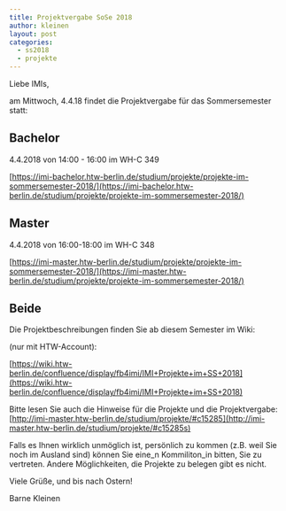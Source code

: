 ```yaml
---
title: Projektvergabe SoSe 2018
author: kleinen
layout: post
categories:
  - ss2018
  - projekte
---
```

Liebe IMIs,

am Mittwoch, 4.4.18 findet die Projektvergabe für das Sommersemester statt:

Bachelor
----------
4.4.2018 von 14:00 - 16:00 im WH-C 349

[https://imi-bachelor.htw-berlin.de/studium/projekte/projekte-im-sommersemester-2018/](https://imi-bachelor.htw-berlin.de/studium/projekte/projekte-im-sommersemester-2018/)

Master
----------

4.4.2018 von 16:00-18:00 im WH-C 348

[https://imi-master.htw-berlin.de/studium/projekte/projekte-im-sommersemester-2018/](https://imi-master.htw-berlin.de/studium/projekte/projekte-im-sommersemester-2018/)

Beide
----------

Die Projektbeschreibungen finden Sie ab diesem Semester im Wiki:

(nur mit HTW-Account):

[https://wiki.htw-berlin.de/confluence/display/fb4imi/IMI+Projekte+im+SS+2018](https://wiki.htw-berlin.de/confluence/display/fb4imi/IMI+Projekte+im+SS+2018)


Bitte lesen Sie auch die Hinweise für die Projekte und die Projektvergabe:
[http://imi-master.htw-berlin.de/studium/projekte/#c15285](http://imi-master.htw-berlin.de/studium/projekte/#c15285s)

Falls es Ihnen wirklich unmöglich ist, persönlich zu kommen
(z.B. weil Sie noch im Ausland sind) können Sie eine_n Kommiliton_in
bitten, Sie zu vertreten. Andere Möglichkeiten, die Projekte zu belegen
gibt es nicht.


Viele Grüße, und bis nach Ostern!

Barne Kleinen
